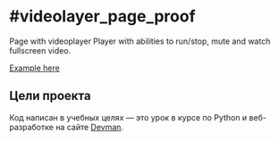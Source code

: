 # #videolayer_page_proof
 
Page with videoplayer
Player with abilities to run/stop, mute and watch fullscreen video.

[Example here](https://hardrope.github.io/-videoplayer_page_proof/dist/)

## Цели проекта

Код написан в учебных целях — это урок в курсе по Python и веб-разработке на сайте [Devman](https://dvmn.org).
